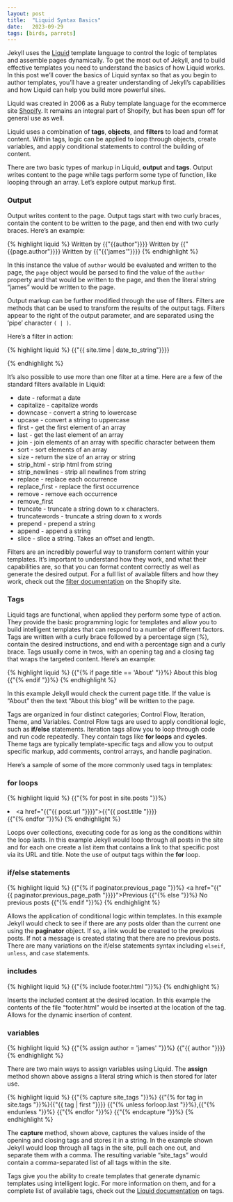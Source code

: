 ```yaml
---
layout: post
title:  "Liquid Syntax Basics"
date:   2023-09-29
tags: [birds, parrots]
---
```


Jekyll uses the [Liquid](http://liquidmarkup.org/ "liquid") template language to control the logic of templates and assemble pages dynamically. To get the most out of Jekyll, and to build effective templates you need to understand the basics of how Liquid works. In this post we’ll cover the basics of Liquid syntax so that as you begin to author templates, you’ll have a greater understanding of Jekyll’s capabilities and how Liquid can help you build more powerful sites.

Liquid was created in 2006 as a Ruby template language for the ecommerce site [Shopify](https://docs.shopify.com/themes/liquid-documentation/basics "Shopify themes"). It remains an integral part of Shopify, but has been spun off for general use as well. 

Liquid uses a combination of **tags**, **objects**, and **filters** to load and format content. Within tags, logic can be applied to loop through objects, create variables, and apply conditional statements to control the building of content.

There are two basic types of markup in Liquid, **output** and **tags**. Output writes content to the page while tags perform some type of function, like looping through an array. Let’s explore output markup first.

### Output

Output writes content to the page. Output tags start with two curly braces, contain the content to be written to the page, and then end with two curly braces. Here’s an example:

{% highlight liquid %}
Written by {{"{{author"}}}}
Written by {{"{{page.author"}}}}
Written by {{"{{'james'"}}}}
{% endhighlight %}

In this instance the value of `author` would be evaluated and written to the page, the `page` object would be parsed to find the value of the `author` property and that would be written to the page, and then the literal string “james” would be written to the page.

Output markup can be further modified through the use of filters. Filters are methods that can be used to transform the results of the output tags. Filters appear to the right of the output parameter, and are separated using the ‘pipe’ character `( | )`.

Here’s a filter in action:

{% highlight liquid %}
{{"{{ site.time | date_to_string"}}}}
<!-- would output ‘22 Aug 2015’ -->
{% endhighlight %}

It’s also possible to use more than one filter at a time. Here are a few of the standard filters available in Liquid:

* date - reformat a date
* capitalize - capitalize words 
* downcase - convert a string to lowercase
* upcase - convert a string to uppercase
* first - get the first element of an array
* last - get the last element of an array
* join - join elements of an array with specific character between them
* sort - sort elements of an array
* size - return the size of an array or string
* strip_html - strip html from string
* strip_newlines - strip all newlines from string
* replace - replace each occurrence
* replace_first - replace the first occurrence 
* remove - remove each occurrence 
* remove_first
* truncate - truncate a string down to x characters.     
* truncatewords - truncate a string down to x words
* prepend - prepend a string
* append - append a string
* slice - slice a string. Takes an offset and length.

Filters are an incredibly powerful way to transform content within your templates. It’s important to understand how they work, and what their capabilities are, so that you can format content correctly as well as generate the desired output. For a full list of available filters and how they work, check out the [filter documentation](https://docs.shopify.com/themes/liquid-documentation/filters "filters") on the Shopify site.

### Tags

Liquid tags are functional, when applied they perform some type of action. They provide the basic programming logic for templates and allow you to build intelligent templates that can respond to a number of different factors. Tags are written with a curly brace followed by a percentage sign (*%*), contain the desired instructions, and end with a percentage sign and a curly brace. Tags usually come in twos, with an opening tag and a closing tag that wraps the targeted content. Here’s an example:

{% highlight liquid %}
{{"{% if page.title == 'About' "}}%}
    About this blog
{{"{% endif "}}%}
{% endhighlight %}

In this example Jekyll would check the current page title. If the value is “About” then the text “About this blog” will be written to the page. 

Tags are organized in four distinct categories; Control Flow, Iteration, Theme, and Variables. Control Flow tags are used to apply conditional logic, such as **if/else** statements. Iteration tags allow you to loop through code and run code repeatedly. They contain tags like **for loops** and **cycles**. Theme tags are typically template-specific tags and allow you to output specific markup, add comments, control arrays, and handle pagination.

Here’s a sample of some of the more commonly used tags in templates:

### for loops

{% highlight liquid %}
    {{"{% for post in site.posts "}}%}
      <li>
	  <a href="{{"{{ post.url "}}}}">{{"{{ post.title "}}}}</a>
      </li>
{{"{% endfor "}}%}
{% endhighlight %}

Loops over collections, executing code for as long as the conditions within the loop lasts. In this example Jekyll would loop through all posts in the site and for each one create a list item that contains a link to that specific post via its URL and title. Note the use of output tags within the **for** loop.

### if/else statements

{% highlight liquid %}
  {{"{% if paginator.previous_page "}}%}
     <a href="{{"{{ paginator.previous_page_path "}}}}">Previous</a>
  {{"{% else "}}%}
    <span>No previous posts</span>
  {{"{% endif "}}%}
{% endhighlight %}

Allows the application of conditional logic within templates. In this example Jekyll would check to see if there are any posts older than the current one using the **paginator** object. If so, a link would be created to the previous posts. If not a message is created stating that there are no previous posts. There are many variations on the if/else statements syntax including `elseif`, `unless`, and `case` statements. 

### includes

{% highlight liquid %}
  {{"{% include footer.html "}}%}
 {% endhighlight %}

Inserts the included content at the desired location. In this example the contents of the file “footer.html” would be inserted at the location of the tag. Allows for the dynamic insertion of content.

### variables

{% highlight liquid %}
  {{"{% assign author = 'james' "}}%}
  {{"{{ author "}}}}
 {% endhighlight %}

There are two main ways to assign variables using Liquid. The **assign** method shown above assigns a literal string which is then stored for later use.

{% highlight liquid %}
  {{"{% capture site_tags "}}%}
      {{"{% for tag in site.tags "}}%}{{"{{ tag | first "}}}}
           {{"{% unless forloop.last "}}%},{{"{% endunless "}}%}
      {{"{% endfor "}}%}
  {{"{% endcapture "}}%} 
{% endhighlight %}

The **capture** method, shown above, captures the values inside of the opening and closing tags and stores it in a string. In the example shown Jekyll would loop through all tags in the site, pull each one out, and separate them with a comma. The resulting variable “site_tags” would contain a comma-separated list of all tags within the site.

Tags give you the ability to create templates that generate dynamic templates using intelligent logic. For more information on them, and for a complete list of available tags, check out the [Liquid documentation](https://docs.shopify.com/themes/liquid-documentation/tags "tags documentation") on tags.


